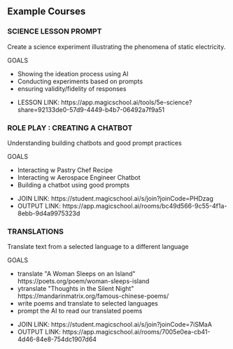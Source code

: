 <h2>Example Courses</h2>
<h3>SCIENCE LESSON PROMPT</h3>
<p>Create a science experiment illustrating the phenomena of static electricity.</p>
<p>GOALS</p>
<ul>
<li>Showing the ideation process using AI</li>
<li>Conducting experiments based on prompts</li>
<li>ensuring validity/fidelity of responses</li>
</ul>
<ul>
<li>LESSON LINK: https://app.magicschool.ai/tools/5e-science?share=92133de0-57d9-4449-b4b7-06492a7f9a51</li>
</ul>
<h3>ROLE PLAY : CREATING A CHATBOT</h3>
<p>Understanding building chatbots and good prompt practices</p>
<p>GOALS</p>
<ul>
<li>Interacting w Pastry Chef Recipe</li> 
<li>Interacting w Aerospace Engineer Chatbot</li>
<li>Building a chatbot using good prompts</li>
</ul>
<ul><li>JOIN LINK: https://student.magicschool.ai/s/join?joinCode=PHDzag</li>
<li>OUTPUT LINK: https://app.magicschool.ai/rooms/bc49d566-9c55-4f1a-8ebb-9d4a9975323d</li></ul>
<h3>TRANSLATIONS</h3>
<p>Translate text from a selected language to a different language</p>
<p>GOALS</p> 
<ul>
<li>translate "A Woman Sleeps on an Island" https://poets.org/poem/woman-sleeps-island</li>
<li>ytranslate "Thoughts in the Silent Night" https://mandarinmatrix.org/famous-chinese-poems/</li>
<li>write poems and translate to selected languages</li>
<li>prompt the AI to read our translated poems</li>
</ul>
<ul>
<li>JOIN LINK: https://student.magicschool.ai/s/join?joinCode=7iSMaA</li>
<li>OUTPUT LINK: https://app.magicschool.ai/rooms/7005e0ea-cb41-4d46-84e8-754dc1907d64</li>
</ul>

